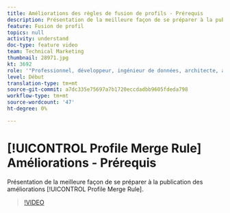 ```yaml
---
title: Améliorations des règles de fusion de profils - Prérequis
description: Présentation de la meilleure façon de se préparer à la publication des améliorations des règles de fusion de Profil.
feature: Fusion de profil
topics: null
activity: understand
doc-type: feature video
team: Technical Marketing
thumbnail: 28971.jpg
kt: 3692
role: '"Professionnel, développeur, ingénieur de données, architecte, architecte de données, administrateur, responsable"'
level: Début
translation-type: tm+mt
source-git-commit: a7dc335e75697a7b1720eccdadbb9605fdeda798
workflow-type: tm+mt
source-wordcount: '47'
ht-degree: 0%

---
```



# [!UICONTROL Profile Merge Rule] Améliorations - Prérequis

Présentation de la meilleure façon de se préparer à la publication des améliorations [!UICONTROL Profile Merge Rule].

>[!VIDEO](https://video.tv.adobe.com/v/28971/?quality=12)
